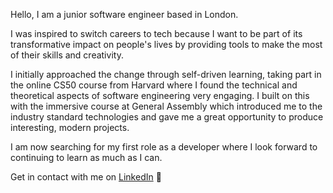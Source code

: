 Hello, I am a junior software engineer based in London.

<!--
**sriram-siv/sriram-siv** is a ✨ _special_ ✨ repository because its `README.md` (this file) appears on your GitHub profile.

Here are some ideas to get you started:

- 🔭 I’m currently working on ...
- 🌱 I’m currently learning ...
- 👯 I’m looking to collaborate on ...
- 🤔 I’m looking for help with ...
- 💬 Ask me about ...
- 📫 How to reach me: ...
- 😄 Pronouns: ...
- ⚡ Fun fact: ...
-->

  I was inspired to switch careers to tech because I want to be part of its transformative impact on people's lives by providing tools to make the most of their skills and creativity.
  
  I initially approached the change through self-driven learning, taking part in the online CS50 course from Harvard where I found the technical and theoretical aspects of software engineering very engaging. I built on this with the immersive course at General Assembly which introduced me to the industry standard technologies and gave me a great opportunity to produce interesting, modern projects.
  
  I am now searching for my first role as a developer where I look forward to continuing to learn as much as I can.
  
  Get in contact with me on [LinkedIn](https://linkedin.com/in/sriram-sivarajah) 👋
